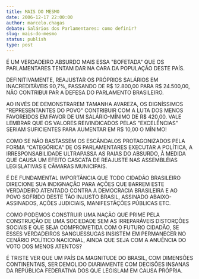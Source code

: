 ```yaml
---
title: MAIS DO MESMO
date: 2006-12-17 22:00:00
author: marcelo.chagas
debate: Salários dos Parlamentares: como definir?
slug: mais-do-mesmo
status: publish 
type: post
---
```


É UM VERDADEIRO ABSURDO MAIS ESSA "BOFETADA" QUE OS PARLAMENTARES TENTAM DAR NA CARA DA POPULAÇÃO DESTE PAÍS.  

DEFINITIVAMENTE, REAJUSTAR OS PRÓPRIOS SALÁRIOS EM INACREDITÁVEIS 90,7%, PASSANDO DE R$ 12.800,00 PARA R$ 24.500,00, NÃO CONTRIBUI PAR A DEFESA DO PARLAMENTO BRASILEIRO.  

AO INVÉS DE DEMONSTRAREM TAMANHA AVAREZA, OS DIGNÍSSIMOS "REPRESENTANTES DO POVO" CONTRIBUIR COM A LUTA DOS MENOS FAVOREIDOS EM FAVOR DE UM SALÁRIO-MÍNIMO DE R$ 420,00. VALE LEMBRAR QUE OS VALORES REIVINDICADOS PELAS "EXCELÊNCIAS" SERIAM SUFICIENTES PARA AUMENTAR EM R$ 10,00 O MÍNIMO!  

COMO SE NÃO BASTASSEM OS ESCÂNDALOS PROTAGONIZADOS PELA FORMA "CATEGÓRICA" DE OS PARLAMENTARES EXECUTAR A POLÍTICA, A IRRESPONSABILIDADE ULTRAPASSA AS RAIAS DO ABSURDO, À MEDIDA QUE CAUSA UM EFEITO CASCATA DE REAJUSTE NAS ASSEMBLÉIAS LEGISLATIVAS E CÂMARAS MUNICIPAIS.  

É DE FUNDAMENTAL IMPORTÂNCIA QUE TODO CIDADÃO BRASILEIRO DIRECIONE SUA INDIGNAÇÃO PARA AÇÕES QUE BARREM ESTE VERDADEIRO ATENTADO CONTRA A DEMOCRACIA BRASILEIRA E AO POVO SOFRIDO DESTE TÃO INJUSTO BRASIL, ASSINADO ABAIXO-ASSINADOS, AÇÕES JUDICIAIS, MANIFESTÃÇÕES PÚBLICAS ETC.  

COMO PODEMOS CONSTRUIR UMA NAÇÃO QUE PRIME PELA CONSTRUÇÃO DE UMA SOCIEDADE SEM AS IRREPARÁVEIS DISTORÇÕES SOCIAIS E QUE SEJA COMPROMETIDA COM O FUTURO CIDADÃO, SE ESSES VERDADEIROS SANGUESSUGAS INSISTEM EM PERMANECER NO CENÁRIO POLÍTICO NACIONAL, AINDA QUE SEJA COM A ANUÊNCIA DO VOTO DOS MENOS ATENTOS?   

É TRISTE VER QUE UM PAÍS DA MAGNITUDE DO BRASIL, COM DIMENSÕES CONTINENTAIS, SER DEMOLIDO DIARIAMENTE COM DECISÕES INSANAS DA REPÚBLICA FEDERATIVA DOS QUE LEGISLAM EM CAUSA PRÓPRIA.
